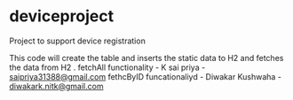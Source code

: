 # deviceproject
Project to support device registration


This code will create the table and inserts the static data to H2 and fetches the data from H2 .
fetchAll functionality - K sai priya - saipriya31388@gmail.com
fethcByID funcationaliyd - Diwakar Kushwaha - diwakark.nitk@gmail.com
